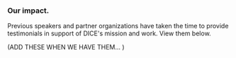 ### Our impact.

Previous speakers and partner organizations have taken the time to provide testimonials in support of DICE's mission and work. View them below.

(ADD THESE WHEN WE HAVE THEM... )
